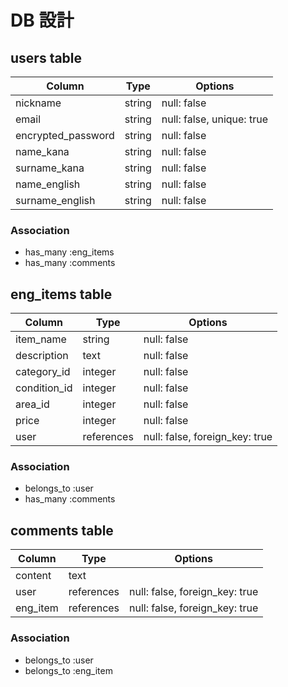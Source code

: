 # DB 設計

## users table

| Column             | Type                | Options                   |
|--------------------|---------------------|---------------------------|
| nickname           | string              | null: false               |
| email              | string              | null: false, unique: true |
| encrypted_password | string              | null: false               |
| name_kana          | string              | null: false               |
| surname_kana       | string              | null: false               |
| name_english       | string              | null: false               |
| surname_english    | string              | null: false               |

### Association

* has_many :eng_items
* has_many :comments

## eng_items table

| Column                              | Type       | Options                        |
|-------------------------------------|------------|--------------------------------|
| item_name                           | string     | null: false                    |
| description                         | text       | null: false                    |
| category_id                         | integer    | null: false                    |
| condition_id                        | integer    | null: false                    |
| area_id                             | integer    | null: false                    |
| price                               | integer    | null: false                    |
| user                                | references | null: false, foreign_key: true |

### Association

- belongs_to :user
- has_many :comments

## comments table

| Column   | Type       | Options                        |
| -------- | ---------- | ------------------------------ |
| content  | text       |                                |
| user     | references | null: false, foreign_key: true |
| eng_item | references | null: false, foreign_key: true |

### Association

- belongs_to :user
- belongs_to :eng_item